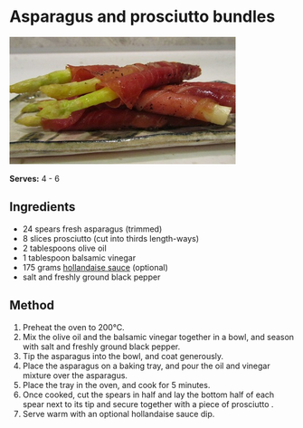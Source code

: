 # Asparagus and prosciutto bundles

![Asparagus and prosciutto bundles](resources/asparagus-parma.jpg)

**Serves:** 4 - 6

## Ingredients
- 24 spears fresh asparagus (trimmed)
- 8 slices prosciutto (cut into thirds length-ways)
- 2 tablespoons olive oil
- 1 tablespoon balsamic vinegar
- 175 grams [hollandaise sauce](../sauces/sauce-savory/hollandaise-sauce.md) (optional)
- salt and freshly ground black pepper

## Method
1. Preheat the oven to 200°C.
1. Mix the olive oil and the balsamic vinegar together in a bowl, and season with salt and freshly ground black pepper.
1. Tip the asparagus into the bowl, and coat generously.
1. Place the asparagus on a baking tray, and pour the oil and vinegar mixture over the asparagus.
1. Place the tray in the oven, and cook for 5 minutes.
1. Once cooked, cut the spears in half and lay the bottom half of each spear next to its tip and secure together with a piece of prosciutto .
1. Serve warm with an optional hollandaise sauce dip.